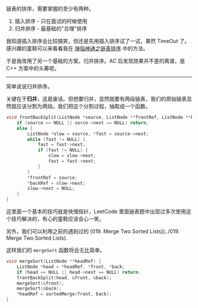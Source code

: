 链表的排序，需要掌握的至少有两种。

1. 插入排序 - 只在面试的时候使用
2. 归并排序 - 最基础的"合理"排序

我知道插入排序会比较搞笑，但还是先用插入排序试了一试，果然 TimeOut 了。感兴趣的童鞋可以来看看我在 [弹指神通之链表排序](http://segmentfault.com/blog/pezy/1190000002490878#articleHeader6) 中的方法。

于是我改用了另一个基础的方案，归并排序。AC 后发现效果并不差的离谱，是 C++ 方案中的头筹呢。

-----

简单说说归并排序。

关键在于**归并**，这是废话。但想要归并，显然就要有两段链表，我们的原始链表显然就应该分割为两段。我们把这个分割过程，抽取成一个函数。

```cpp
void frontBackSplit(ListNode *source, ListNode **frontRef, ListNode **backRef) {
    if (source == NULL || sorce->next == NULL) return;
    else {
        ListNode *slow = source, *fast = source->next;
        while (fast != NULL) {
            fast = fast->next;
            if (fast != NULL) {
                slow = slow->next;
                fast = fast->next;
            }
        }
        *frontRef = source;
        *backRef = slow->next;
        slow->next = NULL;
    }
}
```

这里面一个基本的技巧就是快慢指针，LeetCode 里面链表题中出现过多次使用这个技巧解决的，有心的童鞋应该会心一笑。

另外，我们可以利用之前的遇到过的 [019. Merge Two Sorted Lists](../019. Merge Two Sorted Lists).

这样我们的 `mergeSort` 函数将会无比简单。

```cpp
void mergeSort(ListNode **headRef) {
    ListNode *head = *headRef, *front, *back;
    if (head == NULL || head->next == NULL) return;
    frontBackSplit(head, &front, &back);
    mergeSort(&front);
    mergeSort(&back);
    *headRef = sortedMerge(front, back);
}
```
